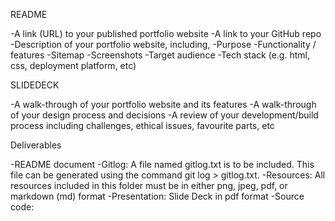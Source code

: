 README

-A link (URL) to your published portfolio website
-A link to your GitHub repo
-Description of your portfolio website, including,
-Purpose
-Functionality / features
-Sitemap
-Screenshots
-Target audience
-Tech stack (e.g. html, css, deployment platform, etc)

SLIDEDECK

-A walk-through of your portfolio website and its features
-A walk-through of your design process and decisions
-A review of your development/build process including challenges, ethical issues, favourite parts, etc

Deliverables

-README document
-Gitlog: A file named gitlog.txt is to be included. This file can be generated using the command git log > gitlog.txt.
-Resources: All resources included in this folder must be in either png, jpeg, pdf, or markdown (md) format
-Presentation: Slide Deck in pdf format 
-Source code: 